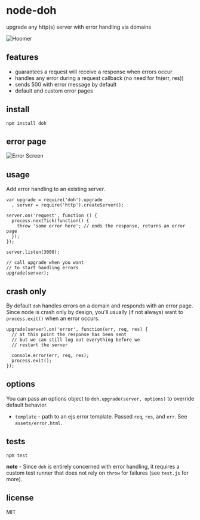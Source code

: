 # node-doh

upgrade any http(s) server with error handling via domains

![Hoomer](http://www.wallpaperpimper.com/wallpaper/Shows/The_Simpsons/Doh-1-PV1LXGX876-1024x768.jpg)

## features

 - guarantees a request will receive a response when errors occur
 - handles any error during a request callback (no need for fn(err, res))
 - sends 500 with error message by default
 - default and custom error pages

## install

    npm install doh

## error page

![Error Screen](http://images.deploydapp.com/img/doh.png)

## usage

Add error handling to an existing server.

    var upgrade = require('doh').upgrade
      , server = require('http').createServer();
  
    server.on('request', function () {
      process.nextTick(function() {
        throw 'some error here'; // ends the response, returns an error page
      });
    });
  
    server.listen(3000);
  
    // call upgrade when you want
    // to start handling errors
    upgrade(server);

## crash only

By default `doh` handles errors on a domain and responds with an error page. Since node is crash only by design, you'll usually (if not always) want to `process.exit()` when an error occurs.

    upgrade(server).on('error', function(err, req, res) {
      // at this point the response has been sent
      // but we can still log out everything before we
      // restart the server
      
      console.error(err, req, res);
      process.exit();
    });

## options

You can pass an options object to `doh.upgrade(server, options)` to override default behavior.

 - `template` - path to an ejs error template. Passed `req`, `res`, and `err`. See `assets/error.html`.
 
## tests

    npm test

**note** - Since `doh` is entirely concerned with error handling, it requires a custom test runner that does not rely on `throw` for failures (see `test.js` for more).

## license

MIT
 
 